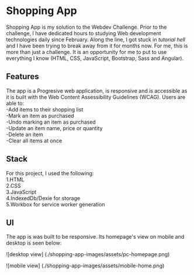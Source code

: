 
# Shopping App

Shopping App is my solution to the Webdev Challenge. Prior to the challenge, I have dedicated hours to studying Web development technologies daily since February. Along the line, I got stuck in *tutorial hell* and I have been trying to break away from it for months now. For me, this is more than just a challenge. It is an opportunity for me to put to use everything I know (HTML, CSS, JavaScript, Bootstrap, Sass and Angular).

## Features 

The app is a Progresive web application, is responsive and is accessible as it is built with the Web Content Assessibility Guidelines (WCAG).
Users are able to:  
-Add items to their shopping list  
-Mark an item as purchased  
-Undo marking an item as purchased  
-Update an item name, price or quantity  
-Delete an item  
-Clear all items at once  

## Stack

For this project, I used the following:  
1.HTML  
2.CSS  
3.JavaScript  
4.IndexedDb/Dexie for storage  
5.Workbox for service worker generation  

## UI 

The app is was built to be responsive. Its homepage's view on mobile and desktop is seen below:  

![desktop view] (./shopping-app-images/assets/pc-homepage.png)  

![mobile view] (./shopping-app-images/assets/mobile-home.png)
